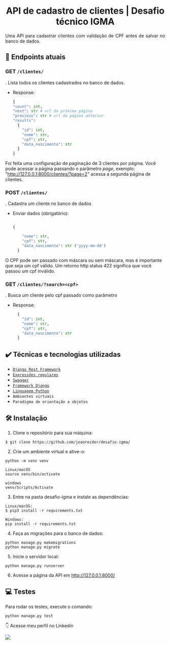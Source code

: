 <h1 align="center"> API de cadastro de clientes | Desafio técnico IGMA</h1>

<p style='text-align: justify;'> 
Uma API para cadastrar clientes com validação de CPF antes de salvar no banco de dados.
</p>


## :hammer: Endpoints atuais


###  GET `/clientes/`

. Lista todos os clientes cadastrados no banco de dados.

- Response:
  ```python
  {
  "count": int,
  "next": str # url da próxima página
  "previous": str # url da página anterior
  "results": 
    {
      "id": int,
      "nome": str,
      "cpf": str,
      "data_nascimento": str 
    }
  }
  ```

Foi feita uma configuração de paginação de 3 clientes por página. Você pode acessar a página passando o parâmetro _page_, exemplo: "http://127.0.0.1:8000/clientes/?page=2" acessa a segunda página de clientes.

###  POST `/clientes/`

. Cadastra um cliente no banco de dados

- Enviar dados (obrigatório):
  ```python
  
  {

      "nome": str,
      "cpf": str,
      "data_nascimento": str ('yyyy-mm-dd')
    }
  ```

O CPF pode ser passado com máscara ou sem máscara, mas é importante que seja um cpf válido. Um retorno http status 422 significa que você passou um cpf inválido.

###  GET `/clientes/?search=<cpf>`

. Busca um cliente pelo cpf passado como parâmetro

- Response:
  ```python
    {
      "id": int,
      "nome": str,
      "cpf": str,
      "data_nascimento": str 
    }

  ```


## ✔️ Técnicas e tecnologias utilizadas


- [``Django Rest Framework``](https://wwwdjango-rest-framework.org/)
- [``Expressões regulares``](https://docs.python.org/3/library/re.html)
- [``Swagger``](https://swagger.io/)
- [``Framework Django``](https://docs.djangoproject.com/en/4.1/)
- [``Linguagem Python``](https://docs.python.org/3/)
- ``Ambientes virtuais``
- ``Paradigma de orientação a objetos``



## 🛠️ Instalação


1. Clone o repositório para sua máquina:


```
$ git clone https://github.com/joaoreider/desafio-igma/
```

2. Crie um ambiente virtual e ative-o:

```
python -m venv venv

Linux/macOS
source venv/bin/activate

windows
venv/Scripts/Activate

```

3. Entre na pasta desafio-igma e instale as dependências:
```
Linux/macOS:
$ pip3 install -r requirements.txt

Windows:
pip install -r requirements.txt
```
4. Faça as migrações para o banco de dados:
```
python manage.py makemigrations
python manage.py migrate

```
5. Inicie o servidor local:

```
python manage.py runserver
```

6. Acesse a página da API em http://127.0.0.1:8000/


## :computer: Testes

Para rodar os testes, execute o comando:
```
python manage.py test
```

:point_down: Acesse meu perfil no Linkedin 
<div> 
 <a href="https://www.linkedin.com/in/jo%C3%A3o-paulo-2345b3170/" target="_blank"><img src="https://img.shields.io/badge/LinkedIn-0077B5?style=for-the-badge&logo=linkedin&logoColor=white"></a>



</div>
